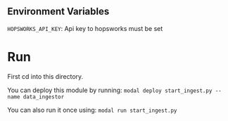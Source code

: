 ## Environment Variables
`HOPSWORKS_API_KEY`: Api key to hopsworks must be set

# Run
First cd into this directory.

You can deploy this module by running: `modal deploy start_ingest.py --name data_ingestor`

You can also run it once using: `modal run start_ingest.py`